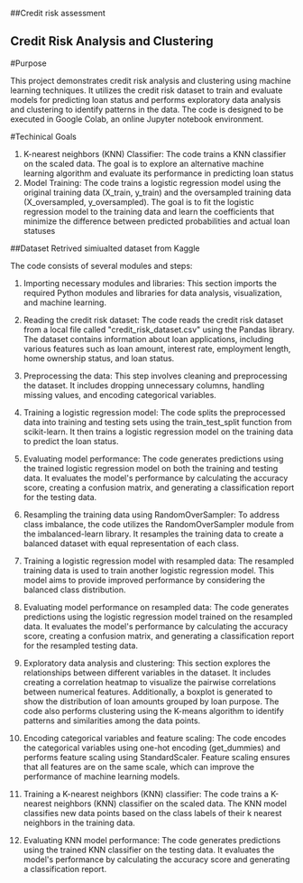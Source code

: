 ##Credit risk assessment

## Credit Risk Analysis and Clustering

#Purpose

This project demonstrates credit risk analysis and clustering using machine learning techniques. It utilizes the credit risk dataset to train and evaluate models for predicting loan status and performs exploratory data analysis and clustering to identify patterns in the data. The code is designed to be executed in Google Colab, an online Jupyter notebook environment.

#Techinical Goals

1. K-nearest neighbors (KNN) Classifier: The code trains a KNN classifier on the scaled data. The goal is to explore an alternative        machine learning algorithm and evaluate its performance in predicting loan status
2. Model Training: The code trains a logistic regression model using the original training data (X_train, y_train) and the oversampled      training data (X_oversampled, y_oversampled). The goal is to fit the logistic regression model to the training data and learn the        coefficients that minimize the difference between predicted probabilities and actual loan statuses

##Dataset 
Retrived simiualted dataset from Kaggle

The code consists of several modules and steps:

1. Importing necessary modules and libraries: This section imports the required Python modules and libraries for data analysis, visualization, and machine learning.

2. Reading the credit risk dataset: The code reads the credit risk dataset from a local file called "credit_risk_dataset.csv" using the Pandas library. The dataset contains information about loan applications, including various features such as loan amount, interest rate, employment length, home ownership status, and loan status.

3. Preprocessing the data: This step involves cleaning and preprocessing the dataset. It includes dropping unnecessary columns, handling missing values, and encoding categorical variables.

4. Training a logistic regression model: The code splits the preprocessed data into training and testing sets using the train_test_split function from scikit-learn. It then trains a logistic regression model on the training data to predict the loan status.

5. Evaluating model performance: The code generates predictions using the trained logistic regression model on both the training and testing data. It evaluates the model's performance by calculating the accuracy score, creating a confusion matrix, and generating a classification report for the testing data.

6. Resampling the training data using RandomOverSampler: To address class imbalance, the code utilizes the RandomOverSampler module from the imbalanced-learn library. It resamples the training data to create a balanced dataset with equal representation of each class.

7. Training a logistic regression model with resampled data: The resampled training data is used to train another logistic regression model. This model aims to provide improved performance by considering the balanced class distribution.

8. Evaluating model performance on resampled data: The code generates predictions using the logistic regression model trained on the resampled data. It evaluates the model's performance by calculating the accuracy score, creating a confusion matrix, and generating a classification report for the resampled testing data.

9. Exploratory data analysis and clustering: This section explores the relationships between different variables in the dataset. It includes creating a correlation heatmap to visualize the pairwise correlations between numerical features. Additionally, a boxplot is generated to show the distribution of loan amounts grouped by loan purpose. The code also performs clustering using the K-means algorithm to identify patterns and similarities among the data points.

10. Encoding categorical variables and feature scaling: The code encodes the categorical variables using one-hot encoding (get_dummies) and performs feature scaling using StandardScaler. Feature scaling ensures that all features are on the same scale, which can improve the performance of machine learning models.

11. Training a K-nearest neighbors (KNN) classifier: The code trains a K-nearest neighbors (KNN) classifier on the scaled data. The KNN model classifies new data points based on the class labels of their k nearest neighbors in the training data.

12. Evaluating KNN model performance: The code generates predictions using the trained KNN classifier on the testing data. It evaluates the model's performance by calculating the accuracy score and generating a classification report.


